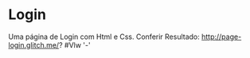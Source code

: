 # Login
  Uma página de Login com Html e Css.
  Conferir Resultado: http://page-login.glitch.me/?
  #Vlw '-'
